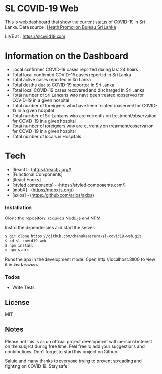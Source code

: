 # SL COVID-19 Web

This is web dashboard that show the current status of COVID-19 in Sri Lanka. Data source : [Heath Promotion Bureau Sri Lanka](https://hpb.health.gov.lk/en/api-documentation)

LIVE at : https://slcovid19.com


# Information on the Dashboard

- Local confirmed COVID-19 cases reported during last 24 hours
- Total local confirmed COVID-19 cases reported in Sri Lanka
- Total active cases reported in Sri Lanka
- Total deaths due to COVID-19 reported in Sri Lanka
- Total local COVID-19 cases recovered and discharged in Sri Lanka
- Total number of Sri Lankans who have been treated /observed for COVID-19 in a given hospital
- Total number of foreigners who have been treated /observed for COVID-19 in a given hospital
- Total number of Sri Lankans who are currently on treatment/observation for COVID-19 in a given hospital
- Total number of foreigners who are currently on treatment/observation for COVID-19 in a given hospital
- Total number of locals in Hospitals

# Tech

- [React] - (https://reactjs.org/)
- [Functional Components]
- [React Hooks]
- [styled components] - (https://styled-components.com/)
- [mobX] - (https://mobx.js.org/)
- [axios] - (https://github.com/axios/axios)

### Installation

Clone the repository. requires [Node.js](https://nodejs.org/) and [NPM](https://www.npmjs.com/)

Install the dependencies and start the server.

```sh
$ git clone https://github.com/dhanukaperera/sl-covid19-web.git
$ cd sl-covid19-web
$ npm install
$ npm start
```

Runs the app in the development mode.
Open http://localhost:3000 to view it in the browser.

### Todos

- Write Tests

## License

MIT

## Notes

Please not this is an un official project development with personal interest on the subject during free time. Feel free to add your suggestions and contributions. Don't forget to start this project on Github.

Salute and many thanks to everyone trying to prevent spreading and fighting on COVID 19. Stay safe.
